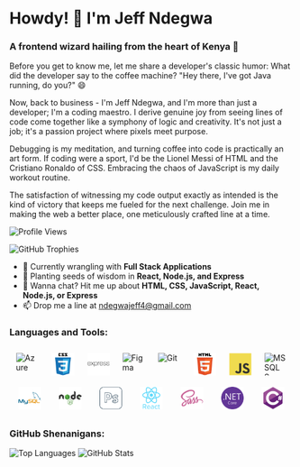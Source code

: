 # Howdy! 👋 I'm Jeff Ndegwa
### A frontend wizard hailing from the heart of Kenya 🦁

Before you get to know me, let me share a developer's classic humor: What did the developer say to the coffee machine? "Hey there, I've got Java running, do you?" 😄

Now, back to business - I'm Jeff Ndegwa, and I'm more than just a developer; I'm a coding maestro. I derive genuine joy from seeing lines of code come together like a symphony of logic and creativity. It's not just a job; it's a passion project where pixels meet purpose.

Debugging is my meditation, and turning coffee into code is practically an art form. If coding were a sport, I'd be the Lionel Messi of HTML and the Cristiano Ronaldo of CSS. Embracing the chaos of JavaScript is my daily workout routine.

The satisfaction of witnessing my code output exactly as intended is the kind of victory that keeps me fueled for the next challenge. Join me in making the web a better place, one meticulously crafted line at a time.


![Profile Views](https://komarev.com/ghpvc/?username=jefta-jose&label=Profile%20views&color=0e75b6&style=flat)

![GitHub Trophies](https://github-profile-trophy.vercel.app/?username=jefta-jose&theme=gruvbox)

- 🔭 Currently wrangling with **Full Stack Applications**
- 🌱 Planting seeds of wisdom in **React, Node.js, and Express**
- 💬 Wanna chat? Hit me up about **HTML, CSS, JavaScript, React, Node.js, or Express**
- 📫 Drop me a line at [ndegwajeff4@gmail.com](mailto:ndegwajeff4@gmail.com)

### Languages and Tools:

<div style="display: flex; justify-content: space-around; align-items: center; flex-wrap: wrap;">

  <img src="https://www.vectorlogo.zone/logos/microsoft_azure/microsoft_azure-icon.svg" alt="Azure" width="40" height="40" style="margin: 10px;">
  
  <img src="https://raw.githubusercontent.com/devicons/devicon/master/icons/css3/css3-original-wordmark.svg" alt="CSS3" width="40" height="40" style="margin: 10px;">
  
  <img src="https://raw.githubusercontent.com/devicons/devicon/master/icons/express/express-original-wordmark.svg" alt="Express" width="40" height="40" style="margin: 10px;">
  
  <img src="https://www.vectorlogo.zone/logos/figma/figma-icon.svg" alt="Figma" width="40" height="40" style="margin: 10px;">
  
  <img src="https://www.vectorlogo.zone/logos/git-scm/git-scm-icon.svg" alt="Git" width="40" height="40" style="margin: 10px;">
  
  <img src="https://raw.githubusercontent.com/devicons/devicon/master/icons/html5/html5-original-wordmark.svg" alt="HTML5" width="40" height="40" style="margin: 10px;">
  
  <img src="https://raw.githubusercontent.com/devicons/devicon/master/icons/javascript/javascript-original.svg" alt="JavaScript" width="40" height="40" style="margin: 10px;">
  
  <img src="https://www.svgrepo.com/show/303229/microsoft-sql-server-logo.svg" alt="MS SQL Server" width="40" height="40" style="margin: 10px;">
  
  <img src="https://raw.githubusercontent.com/devicons/devicon/master/icons/mysql/mysql-original-wordmark.svg" alt="MySQL" width="40" height="40" style="margin: 10px;">
  
  <img src="https://raw.githubusercontent.com/devicons/devicon/master/icons/nodejs/nodejs-original-wordmark.svg" alt="Node.js" width="40" height="40" style="margin: 10px;">
  
  <img src="https://raw.githubusercontent.com/devicons/devicon/master/icons/photoshop/photoshop-line.svg" alt="Photoshop" width="40" height="40" style="margin: 10px;">
  
  <img src="https://raw.githubusercontent.com/devicons/devicon/master/icons/react/react-original-wordmark.svg" alt="React" width="40" height="40" style="margin: 10px;">
  
  <img src="https://raw.githubusercontent.com/devicons/devicon/master/icons/sass/sass-original.svg" alt="Sass" width="40" height="40" style="margin: 10px;">

  <img src="https://raw.githubusercontent.com/devicons/devicon/master/icons/dotnetcore/dotnetcore-original.svg" alt=".NET" width="40" height="40" style="margin: 10px;">

  <img src="https://raw.githubusercontent.com/devicons/devicon/master/icons/csharp/csharp-original.svg" alt="C#" width="40" height="40" style="margin: 10px;">

</div>


### GitHub Shenanigans:
![Top Languages](https://github-readme-stats.vercel.app/api/top-langs/?username=jefta-jose&layout=compact&theme=dark)
![GitHub Stats](https://github-readme-stats.vercel.app/api/?username=jefta-jose&show_icons=true&locale=en&theme=dark)
